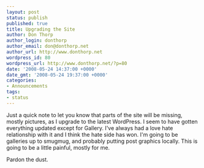 ```yaml
---
layout: post
status: publish
published: true
title: Upgrading the Site
author: Don Thorp
author_login: donthorp
author_email: don@donthorp.net
author_url: http://www.donthorp.net
wordpress_id: 80
wordpress_url: http://www.donthorp.net/?p=80
date: '2008-05-24 14:37:00 +0000'
date_gmt: '2008-05-24 19:37:00 +0000'
categories:
- Announcements
tags:
- status
---
```

<p>Just a quick note to let you know that parts of the site will be missing, mostly pictures, as I upgrade to the latest WordPress. I seem to have gotten everything updated except for Gallery. I've always had a love hate relationship with it and I think the hate side has won. I'm going to be galleries up to smugmug, and probably putting post graphics locally. This is going to be a little painful, mostly for me.</p>
<p>Pardon the dust.</p>
